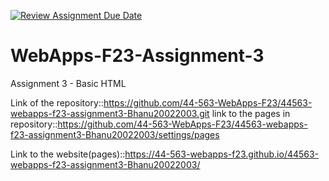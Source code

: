 [![Review Assignment Due Date](https://classroom.github.com/assets/deadline-readme-button-24ddc0f5d75046c5622901739e7c5dd533143b0c8e959d652212380cedb1ea36.svg)](https://classroom.github.com/a/q2-Q7VCy)
# WebApps-F23-Assignment-3
Assignment 3 - Basic HTML

Link of the repository::https://github.com/44-563-WebApps-F23/44563-webapps-f23-assignment3-Bhanu20022003.git
link to the pages in repository::https://github.com/44-563-WebApps-F23/44563-webapps-f23-assignment3-Bhanu20022003/settings/pages


Link to the website(pages)::https://44-563-webapps-f23.github.io/44563-webapps-f23-assignment3-Bhanu20022003/